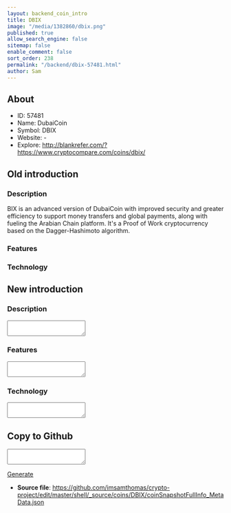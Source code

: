 ```yaml
---
layout: backend_coin_intro
title: DBIX
image: "/media/1382860/dbix.png"
published: true
allow_search_engine: false
sitemap: false
enable_comment: false
sort_order: 238
permalink: "/backend/dbix-57481.html"
author: Sam
---
```


## About

- ID: 57481
- Name: DubaiCoin
- Symbol: DBIX
- Website: -
- Explore: http://blankrefer.com/?https://www.cryptocompare.com/coins/dbix/


## Old introduction

### Description

<p>BIX is an advanced version of DubaiCoin with improved security and greater efficiency to support money transfers and global payments, along with fueling the Arabian Chain platform. It&#39;s a Proof of Work cryptocurrency based on the Dagger-Hashimoto algorithm.</p>

### Features


### Technology




## New introduction


### Description
<textarea id="meta_description" name="description"></textarea>

### Features
<textarea id="meta_features" name="features"></textarea>

### Technology
<textarea id="meta_technology" name="technology"></textarea>


## Copy to Github

<textarea id="coinsnapshotfullinfo_metadata"></textarea>

<a href="#gen" onclick="generateMetaDatJson()">Generate</a>

- **Source file**: <a href="https://github.com/imsamthomas/crypto-project/edit/master/shell/_source/coins/DBIX/coinSnapshotFullInfo_MetaData.json">https://github.com/imsamthomas/crypto-project/edit/master/shell/_source/coins/DBIX/coinSnapshotFullInfo_MetaData.json</a>

